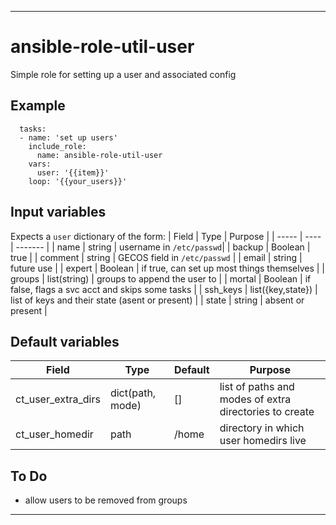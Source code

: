 ----
# ansible-role-util-user
Simple role for setting up a user and associated config

## Example
```
  tasks:
  - name: 'set up users'
    include_role:
      name: ansible-role-util-user
    vars:
      user: '{{item}}'
    loop: '{{your_users}}'
```

## Input variables
Expects a `user` dictionary of the form:
| Field | Type | Purpose |
| ----- | ---- | ------- |
| name     | string       | username in `/etc/passwd`|
| backup   | Boolean      | true |
| comment  | string       | GECOS field in `/etc/passwd` |
| email    | string       | future use |
| expert   | Boolean      | if true, can set up most things themselves |
| groups   | list(string) | groups to append the user to |
| mortal   | Boolean      | if false, flags a svc acct and skips some tasks |
| ssh_keys | list({key,state}) | list of keys and their state (asent or present) |
| state    | string      | absent or present |

## Default variables
| Field | Type | Default | Purpose |
| ----- | ---- | ------- | ------- |
| ct_user_extra_dirs | dict(path, mode) | [] | list of paths and modes of extra directories to create |
| ct_user_homedir | path | /home | directory in which user homedirs live |

## To Do
- allow users to be removed from groups

****
